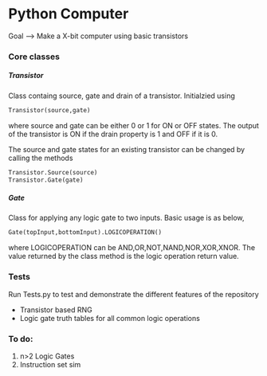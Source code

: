 # Python Computer
Goal --> Make a X-bit computer using basic transistors

### Core classes

##### Transistor
Class containg source, gate and drain of a transistor. Initialzied using
```python
Transistor(source,gate)
```
where source and gate can be either 0 or 1 for ON or OFF states.
The output of the transistor is ON if the drain property is 1 and OFF if it is 0.

The source and gate states for an existing transistor can be changed by calling the methods
```python
Transistor.Source(source)
Transistor.Gate(gate)
```

##### Gate
Class for applying any logic gate to two inputs. Basic usage is as below,
```python
Gate(topInput,bottomInput).LOGICOPERATION()
```
where LOGICOPERATION can be AND,OR,NOT,NAND,NOR,XOR,XNOR. The value returned by the class method is the logic operation return value.

### Tests 
Run Tests.py to test and demonstrate the different features of the repository
+ Transistor based RNG
+ Logic gate truth tables for all common logic operations

### To do:
1. n>2 Logic Gates
2. Instruction set sim
